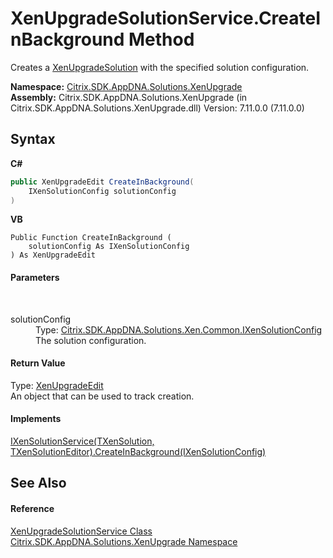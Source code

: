 # XenUpgradeSolutionService.CreateInBackground Method 
 

Creates a <a href="b84f9f35-472d-8b0d-4ebd-53d567ec7042">XenUpgradeSolution</a> with the specified solution configuration.

**Namespace:**&nbsp;<a href="2805b95f-a335-5d98-deaf-c0312b394eda">Citrix.SDK.AppDNA.Solutions.XenUpgrade</a><br />**Assembly:**&nbsp;Citrix.SDK.AppDNA.Solutions.XenUpgrade (in Citrix.SDK.AppDNA.Solutions.XenUpgrade.dll) Version: 7.11.0.0 (7.11.0.0)

## Syntax

**C#**
```csharp
public XenUpgradeEdit CreateInBackground(
	IXenSolutionConfig solutionConfig
)
```

**VB**
```vbnet
Public Function CreateInBackground ( 
	solutionConfig As IXenSolutionConfig
) As XenUpgradeEdit
```


#### Parameters
&nbsp;<dl><dt>solutionConfig</dt><dd>Type: <a href="f190d9a2-dc65-8675-76ac-56c23da6c3af">Citrix.SDK.AppDNA.Solutions.Xen.Common.IXenSolutionConfig</a><br />The solution configuration.</dd></dl>

#### Return Value
Type: <a href="dd9974ca-498a-3a67-b8a6-b39937f1f374">XenUpgradeEdit</a><br />An object that can be used to track creation.

#### Implements
<a href="854cc67b-d7a4-c045-e1dc-135f5777bd2e">IXenSolutionService(TXenSolution, TXenSolutionEditor).CreateInBackground(IXenSolutionConfig)</a><br />

## See Also


#### Reference
<a href="f5a58da8-446a-9a4a-f963-a4bffe57116b">XenUpgradeSolutionService Class</a><br /><a href="2805b95f-a335-5d98-deaf-c0312b394eda">Citrix.SDK.AppDNA.Solutions.XenUpgrade Namespace</a><br />